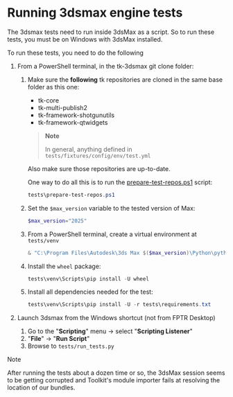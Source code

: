 # Running 3dsmax engine tests

The 3dsmax tests need to run inside 3dsMax as a script. So to run these tests,
you must be on Windows with 3dsMax installed.

To run these tests, you need to do the following

 1. From a PowerShell terminal, in the tk-3dsmax git clone folder:
     1. Make sure the **following** tk repositories are cloned in the same base
        folder as this one:
         * tk-core
         * tk-multi-publish2
         * tk-framework-shotgunutils
         * tk-framework-qtwidgets

        > **Note**
        >
        > In general, anything defined in `tests/fixtures/config/env/test.yml`

        Also make sure those repositories are up-to-date.

        One way to do all this is to run the
        [prepare-test-repos.ps1](./prepare-test-repos.ps1) script:

        ```ps1
        tests\prepare-test-repos.ps1
        ```

     1. Set the `$max_version` variable to the tested version of Max:
        ```ps1
        $max_version="2025"
        ```

    1. From a PowerShell terminal, create a virtual environment at `tests/venv`
        ```ps1
        & "C:\Program Files\Autodesk\3ds Max $($max_version)\Python\python.exe" -m venv --clear tests/venv
        ```

    1. Install the `wheel` package:
        ```ps1
        tests\venv\Scripts\pip install -U wheel
        ```

    1. Install all dependencies needed for the test:
        ```ps1
        tests\venv\Scripts\pip install -U -r tests\requirements.txt
        ```

1. Launch 3dsmax from the Windows shortcut (not from FPTR Desktop)
    1. Go to the "**Scripting**" menu → select "**Scripting Listener**"
    1. "**File**" → "**Run Script**"
    1. Browse to `tests/run_tests.py`

> [!NOTE]
> After running the tests about a dozen time or so, the 3dsMax session seems to
> be getting corrupted and Toolkit's module importer fails at resolving the
> location of our bundles.

